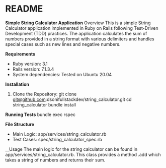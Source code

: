 # README

**Simple String Calculator Application**
  Overview
  This is a simple String Calculator application implemented in Ruby on Rails following Test-Driven Development (TDD) practices. The application calculates the sum of numbers provided in a string format with various delimiters and handles special cases such as new lines and negative numbers.

**Requirements**
* Ruby version: 3.1
* Rails version: 7.1.3.4
* System dependencies: Tested on Ubuntu 20.04

**Installation**
1. Clone the Repository:
  git clone git@github.com:dsonifullstackdev/string_calculator.git
  cd string_calculator
  bundle install

**Running Tests**
  bundle exec rspec

**File Structure**
  * Main Logic: app/services/string_calculator.rb
  * Test Cases: spec/string_calculator_spec.rb

__Usage
  The main logic for the string calculator can be found in app/services/string_calculator.rb. This class provides a method .add which takes a string of numbers and returns their sum.



